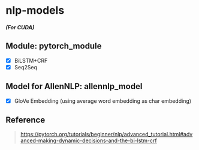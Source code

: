# nlp-models
##### (For CUDA)
## Module: pytorch_module
- [x] BiLSTM+CRF
- [x] Seq2Seq
## Model for AllenNLP: allennlp_model
- [x] GloVe Embedding (using average word embedding as char embedding)

## Reference
> https://pytorch.org/tutorials/beginner/nlp/advanced_tutorial.html#advanced-making-dynamic-decisions-and-the-bi-lstm-crf